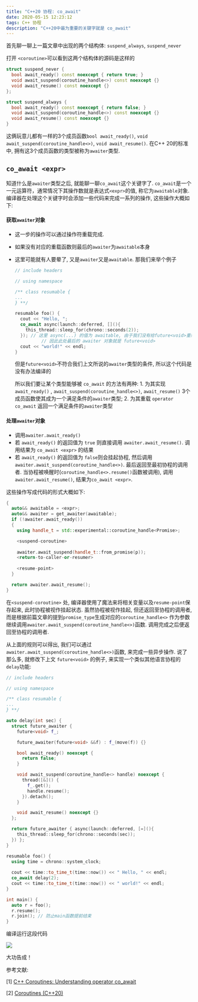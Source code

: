 ```yaml
---
title: "C++20 协程: co_await"
date: 2020-05-15 12:23:12
tags: C++ 协程
description: "C++20中最为重要的关键字就是 co_await"
---
```


首先聊一聊上一篇文章中出现的两个结构体: `suspend_always`, `suspend_never`

打开 `<coroutine>`可以看到这两个结构体的源码是这样的

```c++
struct suspend_never {
  bool await_ready() const noexcept { return true; }
  void await_suspend(coroutine_handle<>) const noexcept {}
  void await_resume() const noexcept {}
};

struct suspend_always {
  bool await_ready() const noexcept { return false; }
  void await_suspend(coroutine_handle<>) const noexcept {}
  void await_resume() const noexcept {}
}
```

这俩玩意儿都有一样的3个成员函数`bool await_ready()`, `void await_suspend(coroutine_handle<>)`, `void await_resume()`. 在C++ 20的标准中, 拥有这3个成员函数的类型被称为`awaiter`类型. 



## `co_await <expr>`

知道什么是`awaiter`类型之后, 就能聊一聊`co_await`这个关键字了. `co_await`是一个一元运算符，通常情况下其操作数就是表达式`<expr>`的值, 称它为`awaitable`对象. 编译器在处理这个关键字时会添加一些代码来完成一系列的操作, 这些操作大概如下:

#### 获取`awaiter`对象

* 这一步的操作可以通过操作符重载完成. 

* 如果没有对应的重载函数则最后的`awaiter`为`awaitable`本身

* 这里可能就有人要晕了, 又是`awaiter`又是`awaitable`. 那我们来举个例子

  ```c++
  // include headers
  
  // using namespace
  
  /** class resumable {
  ...
  } **/
  
  resumable foo() {
    cout << "Hello, ";
    co_await async(launch::deferred, [](){
      this_thread::sleep_for(chrono::seconds(2));
    }); // 这里 async(...) 的值为 awaitable, 由于我们没有给future<void>重载 co_await 运算符
    		// 因此此处最后的 awaiter 对象就是 future<void>
    cout << "world!" << endl; 
  }
  
  ```

  但是`future<void>`不符合我们上文所说的`awaiter`类型的条件, 所以这个代码是没有办法编译的

  所以我们要让某个类型能够被 `co_await` 的方法有两种: 1. 为其实现`await_ready()` , `await_suspend(coroutine_handle<>)`,  `await_resume()` 3个成员函数使其成为一个满足条件的`awaiter`类型; 2. 为其重载 `operator co_await` 返回一个满足条件的`awaiter`类型

#### 处理`awaiter`对象

* 调用`awaiter.await_ready()`
* 若 `await_ready()` 的返回值为 `true` 则直接调用 `awaiter.await_resume()`. 调用结果为 `co_await <expr>`  的结果
* 若 `await_ready()` 的返回值为 `false`则会挂起协程, 然后调用 `awaiter.await_suspend(coroutine_handle<>)`.  最后返回至最初协程的调用者. 当协程被唤醒时(`coroutine_handle<>.resume()`函数被调用), 调用`awaiter.await_resume()`, 结果为`co_await <expr>`.



这些操作写成代码的形式大概如下:
```c++
{
  auto&& awaitable = <expr>;
  auto&& awaiter = get_awaiter(awaitable);
  if (!awaiter.await_ready())
  {
    using handle_t = std::experimental::coroutine_handle<Promise>;

    <suspend-coroutine>
    
    awaiter.await_suspend(handle_t::from_promise(p));
    <return-to-caller-or-resumer>
    
    <resume-point>
  }

  return awaiter.await_resume();
}
```
在`<suspend-coroutine>` 处, 编译器使用了魔法来将相关变量以及`resume-point`保存起来, 此时协程被视作挂起状态. 虽然协程被视作挂起, 但还返回至协程的调用者, 而是根据前篇文章的提到`promise_type`生成对应的`coroutine_handle<>` 作为参数继续调用`awaiter.await_suspend(coroutine_handle<>)`函数. 调用完成之后便返回至协程的调用者.

从上面的规则可以得出, 我们可以通过`awaiter.await_suspend(coroutine_handle<>)`函数, 来完成一些异步操作. 说了那么多, 就修改下上文 `future<void>` 的例子, 来实现一个类似其他语言协程的`delay`功能:

``` c++
// include headers

// using namespace

/** class resumable {
...
} **/

auto delay(int sec) {
  struct future_awaiter {
    future<void> f_;

    future_awaiter(future<void> &&f) : f_(move(f)) {}

    bool await_ready() noexcept {
      return false;
    }

    void await_suspend(coroutine_handle<> handle) noexcept {
      thread([&]() {
        f_.get();
        handle.resume();
      }).detach();
    }

    void await_resume() noexcept {}
  };

  return future_awaiter { async(launch::deferred, [=](){
    this_thread::sleep_for(chrono::seconds(sec));
  }) };
}

resumable foo() {
  using time = chrono::system_clock;
  
  cout << time::to_time_t(time::now()) << " Hello, " << endl;
  co_await delay(2);
  cout << time::to_time_t(time::now()) << " world!" << endl;
}

int main() {
  auto r = foo();
  r.resume();
  r.join(); // 防止main函数提前结束
}
```

编译运行这段代码

![](/images/c++20-co_await-1.png)

大功告成！



参考文献:

[1] [C++ Coroutines: Understanding operator co_await](https://lewissbaker.github.io/2017/11/17/understanding-operator-co-await)

[2] [Coroutines (C++20)](https://en.cppreference.com/w/cpp/language/coroutines)

